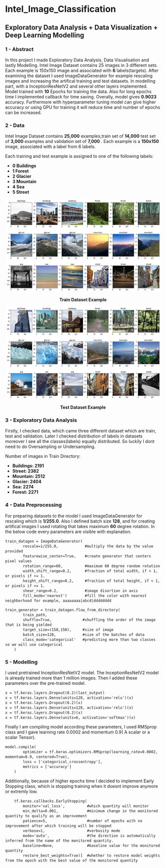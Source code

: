 # Intel_Image_Classification

## Exploratory Data Analysis + Data Visualization + Deep Learning Modelling 

### 1 - Abstract

In this project I made Exploratory Data Analysis, Data Visualisation and lastly Modelling. Intel Image Dataset contains 25 images in 3 different sets. Each example is 150x150 image and associated with __6__ labels(targets). After examining the dataset I used ImageDataGenerator for example rescaling images and increasing the artifical training and test datasets. In modelling part, with a InceptionResNetV2 and several other layers implemented. Model trained with __10__ Epochs for training the data. Also for long epochs time I implemented callback for time saving. Overally, model gives __0.9023__ accuracy. Furthermore with hyperparameter tuning model can give higher accuracy or using GPU for training it will reduce time and number of epochs can be increased.


### 2 - Data
Intel Image Dataset contains __25,000__ examples,train set of __14,000__ test set of __3,000__ examples and validation set of __7,000__ . Each example is a __150x150__  image, associated with a label from 6 labels.

Each training and test example is assigned to one of the following labels:

* __0 Buildings__
* __1 Forest__
* __2 Glacier__
* __3 Mountain__
* __4 Sea__
* __5 Street__


<p align="center">
  <img width="500" height="300" src="https://github.com/HalukSumen/Image_Classification_Intel/blob/main/images/trainset.png">
</p>
<p align="center">
     <b>Train Dataset Example</b>
</p>

<p align="center">
  <img width="500" height="300" src="https://github.com/HalukSumen/Image_Classification_Intel/blob/main/images/testset.png">
</p>
<p align="center">
   <b>Test Dataset Example</b>
</p>

### 3 - Exploratory Data Analysis

Firstly, I checked data, which came three different dataset which are train, test and validation. Later I checked distribution of labels in datasets moreover I see all the classes(labels) equally distributed. So luckily I dont need to do Oversampling or Undersampling.

Number of images in Train Directory: 
* __Buildings:  2191__
* __Street:     2382__
* __Mountain:   2512__
* __Glacier:    2404__
* __Sea:        2274__
* __Forest:     2271__

### 4 - Data Preprocessing

For preparing datasets to the model I used ImageDataGenerator for rescaling which is __1/255.0__. Also I defined batch size __128__, and for creating artifical images I used rotating that takes maximum __60__ degree rotation. In the below code every parameters are visible with explanation. 
```
train_datagen = ImageDataGenerator(
        rescale=1/255.0,            #multiply the data by the value provided
        featurewise_center=True,    #create generator that centers pixel values
        rotation_range=60,          #maximum 60 degree random rotation
        width_shift_range=0.2,      #fraction of total width, if < 1, or pixels if >= 1.
        height_shift_range=0.2,     #fraction of total height, if < 1, or pixels if >= 1.
        shear_range=0.2,            #image disortion in axis
        fill_mode='nearest')        #fill the color with nearest neighborhood for example, aaaaaaaa|abcd|dddddddd

```

```
train_generator = train_datagen.flow_from_directory(
        train_path,
        shuffle=True,              #shuffling the order of the image that is being yielded
        target_size=(150,150),     #size of image
        batch_size=128,            #size of the batches of data 
        class_mode='categorical'   #predicting more than two classes so we will use categorical
    )
```

### 5 - Modelling 

I used pretrained InceptionResNetV2 model. The InceptionResNetV2 model is already trained more than 1 million images. Then I added these parameters over the pre-trained model.

```
x = tf.keras.layers.Dropout(0.2)(last_output)
x = tf.keras.layers.Dense(units=128, activation='relu')(x)
x = tf.keras.layers.Dropout(0.2)(x)
x = tf.keras.layers.Dense(units=128, activation='relu')(x)
x = tf.keras.layers.Dropout(0.2)(x)
x = tf.keras.layers.Dense(units=6, activation='softmax')(x)
```
Finally I am compiling model according these parameters, I used RMSprop class and I gave learning rate 0.0002 and momentum 0.9( A scalar or a scalar Tensor). 
```
model.compile(
        optimizer = tf.keras.optimizers.RMSprop(learning_rate=0.0002, momentum=0.9, centered=True), 
        loss = ['categorical_crossentropy'], 
        metrics = ['accuracy']
    )
```
Additionally, because of higher epochs time I decided to implement Early Stopping class, which is stopping training when it doesnt improve anymore or extremly low.
```
    tf.keras.callbacks.EarlyStopping(
        monitor='val_loss',          #which quantity will monitor
        min_delta=0.001,             #minimum change in the monitored quantity to qualify as an improvement
        patience=5,                  #number of epochs with no improvement after which training will be stopped
        verbose=1,                   #verbosity mode
        mode='auto',                 #the direction is automatically inferred from the name of the monitored quantity.
        baseline=None,               #baseline value for the monitored quantity
        restore_best_weights=True)]  #whether to restore model weights from the epoch with the best value of the monitored quantity
```
